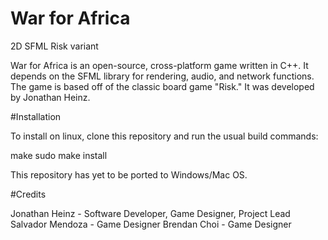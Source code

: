 # War for Africa
2D SFML Risk variant

War for Africa is an open-source, cross-platform game written in C++.
It depends on the SFML library for rendering, audio, and network functions.
The game is based off of the classic board game "Risk."
It was developed by Jonathan Heinz.

#Installation

To install on linux, clone this repository and run the usual build commands:

make
sudo make install

This repository has yet to be ported to Windows/Mac OS.

#Credits

Jonathan Heinz - Software Developer, Game Designer, Project Lead
Salvador Mendoza - Game Designer
Brendan Choi - Game Designer

